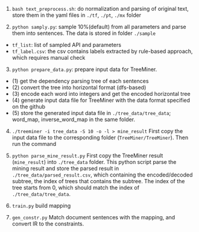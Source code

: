 1. `bash text_preprocess.sh`: do normalization and parsing of original text, store them in the yaml files in `./tf`, `./pt`, `./mx` folder

2. `python samply.py`: sample 10%(default) from all parameters and parse them into sentences. The data is stored in folder `./sample`
- `tf_list`: list of sampled API and parameters
- `tf_label.csv`: the csv contains labels extracted by rule-based approach, which requires manual check


3. `python prepare_data.py`: prepare input data for TreeMiner. 
- (1) get the dependency parsing tree of each sentences
- (2) convert the tree into horizontal format (dfs-based)
- (3) encode each word into integers and get the encoded horizontal tree
- (4) generate input data file for TreeMiner with the data format specified on the github
- (5) store the generated input data file in `./tree_data/tree_data`; word_map, inverse_word_map in the same folder.

4. `./treeminer -i tree_data -S 10 -o -l > mine_result`
First copy the input data file to the corresponding folder (`TreeMiner/TreeMiner`). Then run the command

5. `python parse_mine_result.py`
First copy the TreeMiner result (`mine_result`) into `./tree_data` folder. This python script parse the mining result and store the parsed result in `./tree_data/parsed_result.csv`, which containing the encoded/decoded subtree, the index of trees that contains the subtree. The index of the tree starts from 0, which should match the index of `./tree_data/tree_data`.


6. `train.py`
build mapping


7. `gen_constr.py`
Match document sentences with the mapping, and convert IR to the constraints. 